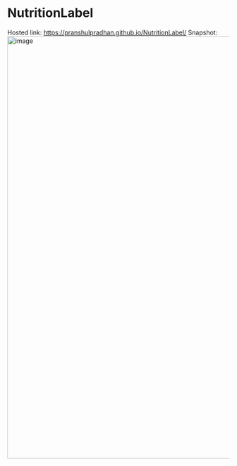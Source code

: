 # NutritionLabel
Hosted link: https://pranshulpradhan.github.io/NutritionLabel/
Snapshot:
<img width="960" alt="image" src="https://github.com/pranshulpradhan/NutritionLabel/assets/139995434/e7fd0413-dafa-47a1-aa1e-ac1717252e3f">
